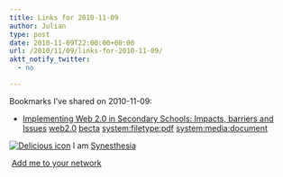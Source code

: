 ```yaml
---
title: Links for 2010-11-09
author: Julian
type: post
date: 2010-11-09T22:00:00+00:00
url: /2010/11/09/links-for-2010-11-09/
aktt_notify_twitter:
  - no

---
```

Bookmarks I&#8217;ve shared on 2010-11-09:

  * [Implementing Web 2.0 in Secondary Schools: Impacts, barriers and Issues][1] 
    [web2.0][2] [becta][3] [system:filetype:pdf][4] [system:media:document][5] </li> </ul> 
    
    <p class="deliciouslink">
      <a href="http://del.icio.us/synesthesia" title="See all my bookmarks on del.icio.us"><img src="https://www.synesthesia.co.uk/images/deliciousicon.jpg" alt="Delicious icon" /></a>&nbsp;I am <a href="http://del.icio.us/synesthesia" title="See all my bookmarks on del.icio.us">Synesthesia</a>
    </p>
    
    <p class="deliciouslink">
      <a href="http://del.icio.us/network?add=synesthesia" title="Add me to your del.icio.us network"><img src="https://www.synesthesia.co.uk/images/add.gif" alt="" /></a>&nbsp;<a href="http://del.icio.us/network?add=synesthesia" title="Add me to your del.icio.us network">Add me to your network</a>
    </p>

 [1]: http://research.becta.org.uk/upload-dir/downloads/page_documents/research/web2_benefits_barriers.pdf
 [2]: http://delicious.com/synesthesia/web2.0
 [3]: http://delicious.com/synesthesia/becta
 [4]: http://delicious.com/synesthesia/system%3Afiletype%3Apdf
 [5]: http://delicious.com/synesthesia/system%3Amedia%3Adocument